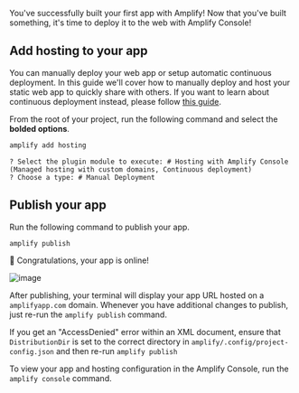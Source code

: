 You've successfully built your first app with Amplify! Now that you've built something, it's time to deploy it to the web with Amplify Console!

## Add hosting to your app
You can manually deploy your web app or setup automatic continuous deployment. In this guide we'll cover how to manually deploy and host your static web app to quickly share with others. If you want to learn about continuous deployment instead, please follow [this guide](https://docs.aws.amazon.com/amplify/latest/userguide/multi-environments.html#standard).

From the root of your project, run the following command and select the **bolded options**.
```bash
amplify add hosting
```

```console
? Select the plugin module to execute: # Hosting with Amplify Console (Managed hosting with custom domains, Continuous deployment)
? Choose a type: # Manual Deployment
```

## Publish your app

Run the following command to publish your app.

```bash
amplify publish
```

👏 Congratulations, your app is online!

![image](~/images/browser-published.png)

After publishing, your terminal will display your app URL hosted on a `amplifyapp.com` domain. Whenever you have additional changes to publish, just re-run the `amplify publish` command.

If you get an "AccessDenied" error within an XML document, ensure that `DistributionDir` is set to the correct directory in `amplify/.config/project-config.json` and then re-run `amplify publish`

To view your app and hosting configuration in the Amplify Console, run the `amplify console` command.
